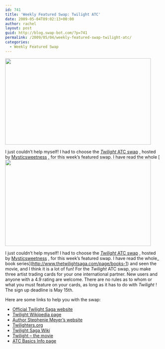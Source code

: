 ```yaml
---
id: 741
title: 'Weekly Featured Swap: Twilight ATC'
date: 2009-05-04T09:02:13+00:00
author: rachel
layout: post
guid: http://blog.swap-bot.com/?p=741
permalink: /2009/05/04/weekly-featured-swap-twilight-atc/
categories:
  - Weekly Featured Swap
---
```

[<img src="http://blog.swap-bot.com/wp-content/uploads/2009/05/twilight.jpg" alt="" title="twilight" width="470" height="278" class="alignnone size-full wp-image-742" srcset="http://blog.swap-bot.com/wp-content/uploads/2009/05/twilight-300x177.jpg 300w, http://blog.swap-bot.com/wp-content/uploads/2009/05/twilight.jpg 470w" sizes="(max-width: 470px) 100vw, 470px" />](http://www.swap-bot.com/swap/show/36340) 

I just couldn&#8217;t help myself! I had to choose the [_Twilight_ ATC swap](http://www.swap-bot.com/swap/show/36340) , hosted by [Mysticsweetness](http://www.swap-bot.com/user:Mysticsweetness) </strong> , for this week&#8217;s featured swap. I have read the whole [[<img src="http://blog.swap-bot.com/wp-content/uploads/2009/05/twilight.jpg" alt="" title="twilight" width="470" height="278" class="alignnone size-full wp-image-742" srcset="http://blog.swap-bot.com/wp-content/uploads/2009/05/twilight-300x177.jpg 300w, http://blog.swap-bot.com/wp-content/uploads/2009/05/twilight.jpg 470w" sizes="(max-width: 470px) 100vw, 470px" />](http://www.swap-bot.com/swap/show/36340) 

I just couldn&#8217;t help myself! I had to choose the [_Twilight_ ATC swap](http://www.swap-bot.com/swap/show/36340) , hosted by [Mysticsweetness](http://www.swap-bot.com/user:Mysticsweetness) </strong> , for this week&#8217;s featured swap. I have read the whole_ book series](http://www.thetwilightsaga.com/page/books-1) and seen the movie, and I think it is a lot of fun! For the _Twilight_ ATC swap, you make three artist trading cards for your one international partner. New users and anyone with a 4.9 rating are welcome. There are no rules as to whom or what you must feature on your cards, as long as it has to do with _Twilight_ ! The sign up deadline is May 15th.

Here are some links to help you with the swap:

  * [Official Twilight Saga website](http://www.thetwilightsaga.com/) 
  * [Twilight Wikipedia page](http://en.wikipedia.org/wiki/Twilight_(series))
  * [Author Stephenie Meyer&#8217;s website](http://www.stepheniemeyer.com/index.html)
  * [Twilighters.org](http://twilighters.org/)
  * [Twilight Saga Wiki](http://twilightsaga.wikia.com/wiki/Twilight_Saga_Wiki)
  * [Twilight &#8211; the movie](http://www.imdb.com/title/tt1099212/)
  * [ATC Basics Info page](http://www.cedarseed.com/air/atc.html)